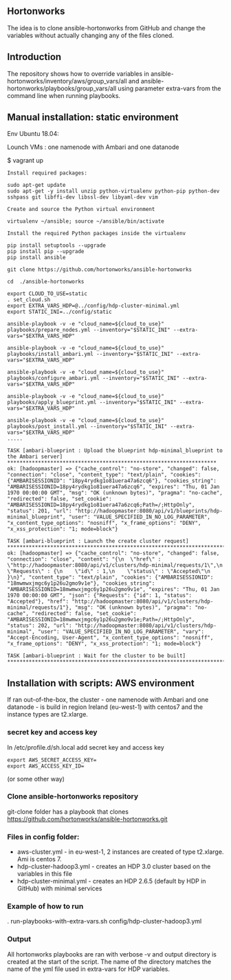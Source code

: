 ## Hortonworks
The idea is to clone ansible-hortonworks from GitHub and change the variables without actually changing any of the files cloned.

## Introduction
The repository shows how to override variables in ansible-hortonworks/inventory/aws/group_vars/all and ansible-hortonworks/playbooks/group_vars/all using parameter extra-vars from the command line when running playbooks.

## Manual installation: static environment

Env Ubuntu 18.04:

Lounch VMs : one namenode with Ambari and one datanode

$ vagrant up

```
Install required packages:

sudo apt-get update
sudo apt-get -y install unzip python-virtualenv python-pip python-dev sshpass git libffi-dev libssl-dev libyaml-dev vim

Create and source the Python virtual environment

virtualenv ~/ansible; source ~/ansible/bin/activate

Install the required Python packages inside the virtualenv

pip install setuptools --upgrade
pip install pip --upgrade
pip install ansible

git clone https://github.com/hortonworks/ansible-hortonworks

cd  ./ansible-hortonworks

export CLOUD_TO_USE=static
. set_cloud.sh 
export EXTRA_VARS_HDP=@../config/hdp-cluster-minimal.yml
export STATIC_INI=../config/static

ansible-playbook -v -e "cloud_name=${cloud_to_use}" playbooks/prepare_nodes.yml --inventory="$STATIC_INI" --extra-vars="$EXTRA_VARS_HDP"

ansible-playbook -v -e "cloud_name=${cloud_to_use}" playbooks/install_ambari.yml --inventory="$STATIC_INI" --extra-vars="$EXTRA_VARS_HDP" 

ansible-playbook -v -e "cloud_name=${cloud_to_use}" playbooks/configure_ambari.yml --inventory="$STATIC_INI" --extra-vars="$EXTRA_VARS_HDP"

ansible-playbook -v -e "cloud_name=${cloud_to_use}" playbooks/apply_blueprint.yml --inventory="$STATIC_INI" --extra-vars="$EXTRA_VARS_HDP"

ansible-playbook -v -e "cloud_name=${cloud_to_use}" playbooks/post_install.yml --inventory="$STATIC_INI" --extra-vars="$EXTRA_VARS_HDP"
.....

TASK [ambari-blueprint : Upload the blueprint hdp-minimal_blueprint to the Ambari server] ********************************************************************
ok: [hadoopmaster] => {"cache_control": "no-store", "changed": false, "connection": "close", "content_type": "text/plain", "cookies": {"AMBARISESSIONID": "18py4rydkg1o81uera47a6zcq6"}, "cookies_string": "AMBARISESSIONID=18py4rydkg1o81uera47a6zcq6", "expires": "Thu, 01 Jan 1970 00:00:00 GMT", "msg": "OK (unknown bytes)", "pragma": "no-cache", "redirected": false, "set_cookie": "AMBARISESSIONID=18py4rydkg1o81uera47a6zcq6;Path=/;HttpOnly", "status": 201, "url": "http://hadoopmaster:8080/api/v1/blueprints/hdp-minimal_blueprint", "user": "VALUE_SPECIFIED_IN_NO_LOG_PARAMETER", "x_content_type_options": "nosniff", "x_frame_options": "DENY", "x_xss_protection": "1; mode=block"}

TASK [ambari-blueprint : Launch the create cluster request] **************************************************************************************************
ok: [hadoopmaster] => {"cache_control": "no-store", "changed": false, "connection": "close", "content": "{\n  \"href\" : \"http://hadoopmaster:8080/api/v1/clusters/hdp-minimal/requests/1\",\n  \"Requests\" : {\n    \"id\" : 1,\n    \"status\" : \"Accepted\"\n  }\n}", "content_type": "text/plain", "cookies": {"AMBARISESSIONID": "18mwmwxjmgc6y1p26u2gmo9v1e"}, "cookies_string": "AMBARISESSIONID=18mwmwxjmgc6y1p26u2gmo9v1e", "expires": "Thu, 01 Jan 1970 00:00:00 GMT", "json": {"Requests": {"id": 1, "status": "Accepted"}, "href": "http://hadoopmaster:8080/api/v1/clusters/hdp-minimal/requests/1"}, "msg": "OK (unknown bytes)", "pragma": "no-cache", "redirected": false, "set_cookie": "AMBARISESSIONID=18mwmwxjmgc6y1p26u2gmo9v1e;Path=/;HttpOnly", "status": 202, "url": "http://hadoopmaster:8080/api/v1/clusters/hdp-minimal", "user": "VALUE_SPECIFIED_IN_NO_LOG_PARAMETER", "vary": "Accept-Encoding, User-Agent", "x_content_type_options": "nosniff", "x_frame_options": "DENY", "x_xss_protection": "1; mode=block"}

TASK [ambari-blueprint : Wait for the cluster to be built] ***************************************************************************************************

```

## Installation with scripts: AWS environment

If ran out-of-the-box, the cluster - one namenode with Ambari and one datanode - is build in region Ireland (eu-west-1) with centos7 and the instance types are t2.xlarge.

### secret key and access key
In /etc/profile.d/sh.local add secret key and access key
```
export AWS_SECRET_ACCESS_KEY=
export AWS_ACCESS_KEY_ID=
```
(or some other way)

### Clone ansible-hortonworks repository
git-clone folder has a playbook that clones https://github.com/hortonworks/ansible-hortonworks.git

### Files in config folder:
- aws-cluster.yml - in eu-west-1, 2 instances are created of type t2.xlarge. Ami is centos 7.
- hdp-cluster-hadoop3.yml - creates an HDP 3.0 cluster based on the variables in this file
- hdp-cluster-minimal.yml - creates an HDP 2.6.5 (default by HDP in GitHub) with minimal services

### Example of how to run
. run-playbooks-with-extra-vars.sh config/hdp-cluster-hadoop3.yml

### Output
All hortonworks playbooks are ran with verbose -v and output directory is created at the start of the script. The name of the directory matches the name of the yml file used in extra-vars for HDP variables.
